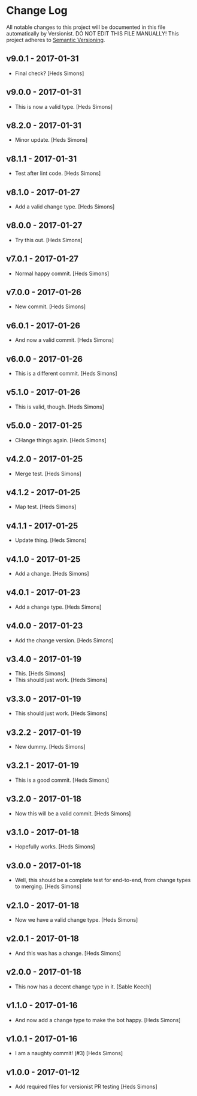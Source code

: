 # Change Log

All notable changes to this project will be documented in this file
automatically by Versionist. DO NOT EDIT THIS FILE MANUALLY!
This project adheres to [Semantic Versioning](http://semver.org/).

## v9.0.1 - 2017-01-31

* Final check? [Heds Simons]

## v9.0.0 - 2017-01-31

* This is now a valid type. [Heds Simons]

## v8.2.0 - 2017-01-31

* Minor update. [Heds Simons]

## v8.1.1 - 2017-01-31

* Test after lint code. [Heds Simons]

## v8.1.0 - 2017-01-27

* Add a valid change type. [Heds Simons]

## v8.0.0 - 2017-01-27

* Try this out. [Heds Simons]

## v7.0.1 - 2017-01-27

* Normal happy commit. [Heds Simons]

## v7.0.0 - 2017-01-26

* New commit. [Heds Simons]

## v6.0.1 - 2017-01-26

* And now a valid commit. [Heds Simons]

## v6.0.0 - 2017-01-26

* This is a different commit. [Heds Simons]

## v5.1.0 - 2017-01-26

* This is valid, though. [Heds Simons]

## v5.0.0 - 2017-01-25

* CHange things again. [Heds Simons]

## v4.2.0 - 2017-01-25

* Merge test. [Heds Simons]

## v4.1.2 - 2017-01-25

* Map test. [Heds Simons]

## v4.1.1 - 2017-01-25

* Update thing. [Heds Simons]

## v4.1.0 - 2017-01-25

* Add a change. [Heds Simons]

## v4.0.1 - 2017-01-23

* Add a change type. [Heds Simons]

## v4.0.0 - 2017-01-23

* Add the change version. [Heds Simons]

## v3.4.0 - 2017-01-19

* This. [Heds Simons]
* This should just work. [Heds Simons]

## v3.3.0 - 2017-01-19

* This should just work. [Heds Simons]

## v3.2.2 - 2017-01-19

* New dummy. [Heds Simons]

## v3.2.1 - 2017-01-19

* This is a good commit. [Heds Simons]

## v3.2.0 - 2017-01-18

* Now this will be a valid commit. [Heds Simons]

## v3.1.0 - 2017-01-18

* Hopefully works. [Heds Simons]

## v3.0.0 - 2017-01-18

* Well, this should be a complete test for end-to-end, from change types to merging. [Heds Simons]

## v2.1.0 - 2017-01-18

* Now we have a valid change type. [Heds Simons]

## v2.0.1 - 2017-01-18

* And this was has a change. [Heds Simons]

## v2.0.0 - 2017-01-18

* This now has a decent change type in it. [Sable Keech]

## v1.1.0 - 2017-01-16

* And now add a change type to make the bot happy. [Heds Simons]

## v1.0.1 - 2017-01-16

* I am a naughty commit! (#3) [Heds Simons]

## v1.0.0 - 2017-01-12

* Add required files for versionist PR testing [Heds Simons]
